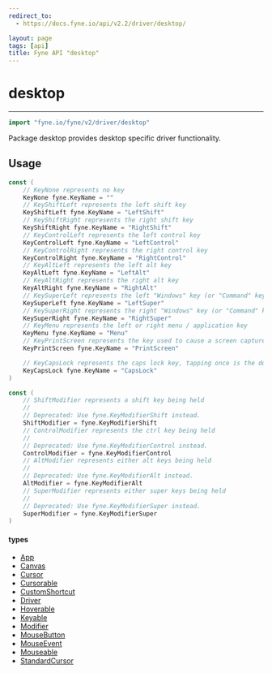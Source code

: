```yaml
---
redirect_to:
  - https://docs.fyne.io/api/v2.2/driver/desktop/

layout: page
tags: [api]
title: Fyne API "desktop"
---
```



# desktop
---
```go
import "fyne.io/fyne/v2/driver/desktop"
```

Package desktop provides desktop specific driver functionality.

## Usage

```go
const (
	// KeyNone represents no key
	KeyNone fyne.KeyName = ""
	// KeyShiftLeft represents the left shift key
	KeyShiftLeft fyne.KeyName = "LeftShift"
	// KeyShiftRight represents the right shift key
	KeyShiftRight fyne.KeyName = "RightShift"
	// KeyControlLeft represents the left control key
	KeyControlLeft fyne.KeyName = "LeftControl"
	// KeyControlRight represents the right control key
	KeyControlRight fyne.KeyName = "RightControl"
	// KeyAltLeft represents the left alt key
	KeyAltLeft fyne.KeyName = "LeftAlt"
	// KeyAltRight represents the right alt key
	KeyAltRight fyne.KeyName = "RightAlt"
	// KeySuperLeft represents the left "Windows" key (or "Command" key on macOS)
	KeySuperLeft fyne.KeyName = "LeftSuper"
	// KeySuperRight represents the right "Windows" key (or "Command" key on macOS)
	KeySuperRight fyne.KeyName = "RightSuper"
	// KeyMenu represents the left or right menu / application key
	KeyMenu fyne.KeyName = "Menu"
	// KeyPrintScreen represents the key used to cause a screen capture
	KeyPrintScreen fyne.KeyName = "PrintScreen"

	// KeyCapsLock represents the caps lock key, tapping once is the down event then again is the up
	KeyCapsLock fyne.KeyName = "CapsLock"
)
```

```go
const (
	// ShiftModifier represents a shift key being held
	//
	// Deprecated: Use fyne.KeyModifierShift instead.
	ShiftModifier = fyne.KeyModifierShift
	// ControlModifier represents the ctrl key being held
	//
	// Deprecated: Use fyne.KeyModifierControl instead.
	ControlModifier = fyne.KeyModifierControl
	// AltModifier represents either alt keys being held
	//
	// Deprecated: Use fyne.KeyModifierAlt instead.
	AltModifier = fyne.KeyModifierAlt
	// SuperModifier represents either super keys being held
	//
	// Deprecated: Use fyne.KeyModifierSuper instead.
	SuperModifier = fyne.KeyModifierSuper
)
```

#### types

 * [App](app.html)
 * [Canvas](canvas.html)
 * [Cursor](cursor.html)
 * [Cursorable](cursorable.html)
 * [CustomShortcut](customshortcut.html)
 * [Driver](driver.html)
 * [Hoverable](hoverable.html)
 * [Keyable](keyable.html)
 * [Modifier](modifier.html)
 * [MouseButton](mousebutton.html)
 * [MouseEvent](mouseevent.html)
 * [Mouseable](mouseable.html)
 * [StandardCursor](standardcursor.html)
